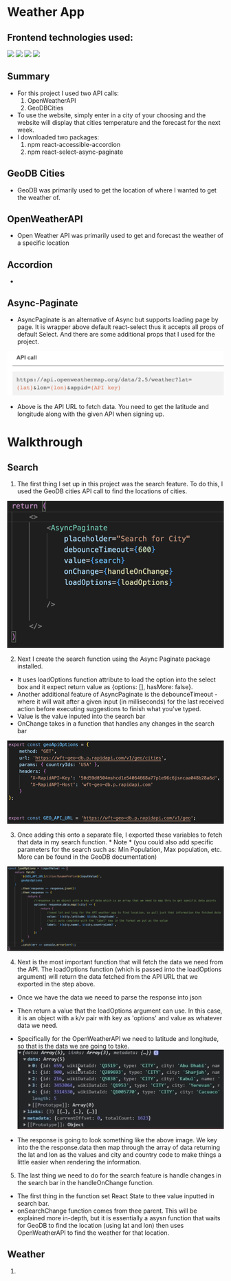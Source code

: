 # Weather App

## Frontend technologies used:
<img src="https://img.shields.io/badge/JavaScript-323330?style=for-the-badge&logo=javascript&logoColor=F7DF1E" />
<img src="https://img.shields.io/badge/React-20232A?style=for-the-badge&logo=react&logoColor=61DAFB" /> 
<img src="https://img.shields.io/badge/HTML5-E34F26?style=for-the-badge&logo=html5&logoColor=white" /> 
<img src="https://img.shields.io/badge/CSS3-1572B6?style=for-the-badge&logo=css3&logoColor=white" /> 


## Summary

* For this project I used two API calls: 
  1) OpenWeatherAPI
  2) GeoDBCities
* To use the website, simply enter in a city of your choosing and the website will display that cities temperature and the forecast for the next week. 
* I downloaded two packages: 
  1) npm react-accessible-accordion
  2) npm react-select-async-paginate


## GeoDB Cities
* GeoDB was primarily used to get the location of where I wanted to get the weather of. 

## OpenWeatherAPI
* Open Weather API was primarily used to get and forecast the weather of a specific location

## Accordion
* 

## Async-Paginate
* AsyncPaginate is an alternative of Async but supports loading page by page. It is wrapper above default react-select thus it accepts all props of default Select. And there are some additional props that I used for the project.



![image](./Readme-images/img1.png)
* Above is the API URL to fetch data. You need to get the latitude and longitude along with the given API when signing up. 


# Walkthrough


## Search
1. The first thing I set up in this project was the search feature. To do this, I used the GeoDB cities API call to find the locations of cities. 

![image](./Readme-images/img4.png)

2. Next I create the search function using the Async Paginate package installed. 
  * It uses loadOptions function attribute to load the option into the select box and it expect return value as {options: [], hasMore: false}. 
  * Another additional feature of AsyncPaginate is the debounceTimeout - where it will wait after a given input (in milliseconds) for the last received action before executing suggestions to finish what you've typed. 
  * Value is the value inputed into the search bar
  * OnChange takes in a function that handles any changes in the search bar

![image](./Readme-images/img3.png)

3. Once adding this onto a separate file, I exported these variables to fetch that data in my search function. * Note * (you could also add specific parameters for the search such as: Min Population, Max population, etc. More can be found in the GeoDB documentation)


![image](./Readme-images/img5.png)

4. Next is the most important function that will fetch the data we need from the API. The loadOptions function (which is passed into the loadOptions argument) will return the data fetched from the API URL that we exported in the step above. 
  * Once we have the data we neeed to parse the response into json
  * Then return a value that the loadOptions argument can use. In this case, it is an object with a k/v pair with key as 'options' and value as whatever data we need. 
  * Specifically for the OpenWeatherAPI we need to latitude and longitude, so that is the data we are going to take.
  ![image](./Readme-images/img6.png)

  * The response is going to look something like the above image. We key into the the response.data then map through the array of data returning the lat and lon as the values and city and country code to make things a little easier when rendering the information. 

5. The last thing we need to do for the search feature is handle changes in the search bar in the handleOnChange function.
  * The first thing in the function set React State to thee value inputted in search bar. 
  * onSearchChange function comes from thee parent. This will be explained more in-depth, but it is essentially a asysn function that waits for GeoDB to find the location (using lat and lon) then uses OpenWeatherAPI to find the weather for that location. 


## Weather 

1)
